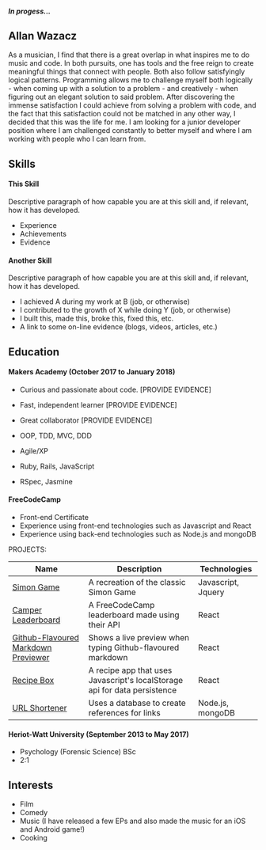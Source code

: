 #### *In progess...*

## Allan Wazacz

As a musician, I find that there is a great overlap in what inspires me to do music and code. In both pursuits, one has tools and the free reign to create meaningful things that connect with people. Both also follow satisfyingly logical patterns. Programming allows me to challenge myself both logically - when coming up with a solution to a problem - and creatively - when figuring out an elegant solution to said problem. After discovering the immense satisfaction I could achieve from solving a problem with code, and the fact that this satisfaction could not be matched in any other way, I decided that this was the life for me. I am looking for a junior developer position where I am challenged constantly to better myself and where I am working with people who I can learn from.

## Skills

#### This Skill

Descriptive paragraph of how capable you are at this skill and, if relevant, how it has developed.

- Experience
- Achievements
- Evidence

#### Another Skill

Descriptive paragraph of how capable you are at this skill and, if relevant, how it has developed.

- I achieved A during my work at B (job, or otherwise)
- I contributed to the growth of X while doing Y (job, or otherwise)
- I built this, made this, broke this, fixed this, etc.
- A link to some on-line evidence (blogs, videos, articles, etc.)

## Education

#### Makers Academy (October 2017 to January 2018)

- Curious and passionate about code. [PROVIDE EVIDENCE]
- Fast, independent learner [PROVIDE EVIDENCE]
- Great collaborator [PROVIDE EVIDENCE]

- OOP, TDD, MVC, DDD
- Agile/XP
- Ruby, Rails, JavaScript
- RSpec, Jasmine

#### FreeCodeCamp

- Front-end Certificate
- Experience using front-end technologies such as Javascript and React
- Experience using back-end technologies such as Node.js and mongoDB

PROJECTS:

Name | Description | Technologies
------------ | ------------- | ------------
[Simon Game](https://github.com/cazwazacz/Simon-Game/) | A recreation of the classic Simon Game | Javascript, Jquery
[Camper Leaderboard](https://github.com/cazwazacz/camper-leaderboard) | A FreeCodeCamp leaderboard made using their API | React
[Github-Flavoured Markdown Previewer](https://github.com/cazwazacz/github-markdown-previewer) | Shows a live preview when typing Github-flavoured markdown | React
[Recipe Box](https://github.com/cazwazacz/recipe-box) | A recipe app that uses Javascript's localStorage api for data persistence | React
[URL Shortener](https://github.com/cazwazacz/url-shortener/) | Uses a database to create references for links | Node.js, mongoDB

#### Heriot-Watt University (September 2013 to May 2017)

- Psychology (Forensic Science) BSc
- 2:1

## Interests

 - Film
 - Comedy
 - Music (I have released a few EPs and also made the music for an iOS and Android game!)
 - Cooking
